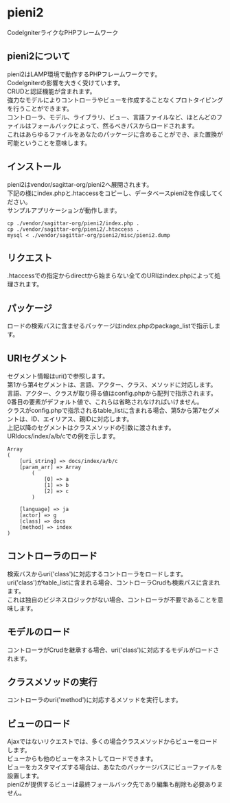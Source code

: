 # pieni2
CodeIgniterライクなPHPフレームワーク

## pieni2について
pieni2はLAMP環境で動作するPHPフレームワークです。  
CodeIgniterの影響を大きく受けています。  
CRUDと認証機能が含まれます。  
強力なモデルによりコントローラやビューを作成することなくプロトタイピングを行うことができます。  
コントローラ、モデル、ライブラリ、ビュー、言語ファイルなど、ほとんどのファイルはフォールバックによって、然るべきパスからロードされます。  
これはあらゆるファイルをあなたのパッケージに含めることができ、また置換が可能ということを意味します。  

## インストール
pieni2はvendor/sagittar-org/pieni2へ展開されます。  
下記の様にindex.phpと.htaccessをコピーし、データベースpieni2を作成してください。  
サンプルアプリケーションが動作します。  
```
cp ./vendor/sagittar-org/pieni2/index.php .
cp ./vendor/sagittar-org/pieni2/.htaccess .
mysql < ./vendor/sagittar-org/pieni2/misc/pieni2.dump
```

## リクエスト
.htaccessでの指定からdirectから始まらない全てのURIはindex.phpによって処理されます。  

## パッケージ
ロードの検索バスに含ませるパッケージはindex.phpのpackage_listで指示します。  

## URIセグメント
セグメント情報はuri()で参照します。  
第1から第4セグメントは、言語、アクター、クラス、メソッドに対応します。  
言語、アクター、クラスが取り得る値はconfig.phpから配列で指示されます。  
0番目の要素がデフォルト値で、これらは省略されなければいけません。  
クラスがconfig.phpで指示されるtable_listに含まれる場合、第5から第7セグメントは、ID、エイリアス、親IDに対応します。  
上記以降のセグメントはクラスメソッドの引数に渡されます。  
URIdocs/index/a/b/cでの例を示します。  
```
Array
(
    [uri_string] => docs/index/a/b/c
    [param_arr] => Array
        (
            [0] => a
            [1] => b
            [2] => c
        )

    [language] => ja
    [actor] => g
    [class] => docs
    [method] => index
)
```

## コントローラのロード
検索バスからuri('class')に対応するコントローラをロードします。  
uri('class')がtable_listに含まれる場合、コントローラCrudも検索パスに含まれます。  
これは独自のビジネスロジックがない場合、コントローラが不要であることを意味します。  

## モデルのロード
コントローラがCrudを継承する場合、uri('class')に対応するモデルがロードされます。  

## クラスメソッドの実行
コントローラのuri('method')に対応するメソッドを実行します。  

## ビューのロード
Ajaxではないリクエストでは、多くの場合クラスメソッドからビューをロードします。  
ビューからも他のビューをネストしてロードできます。  
ビューをカスタマイズする場合は、あなたのパッケージバスにビューファイルを設置します。  
pieni2が提供するビューは最終フォールバック先であり編集も削除も必要ありません。  
